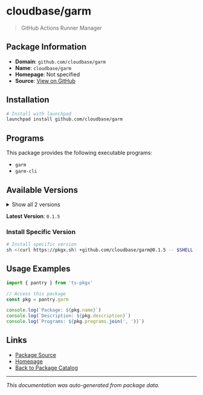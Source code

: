 # cloudbase/garm

> GitHub Actions Runner Manager

## Package Information

- **Domain**: `github.com/cloudbase/garm`
- **Name**: `cloudbase/garm`
- **Homepage**: Not specified
- **Source**: [View on GitHub](https://github.com/pkgxdev/pantry/tree/main/projects/github.com/cloudbase/garm/package.yml)

## Installation

```bash
# Install with launchpad
launchpad install github.com/cloudbase/garm
```

## Programs

This package provides the following executable programs:

- `garm`
- `garm-cli`

## Available Versions

<details>
<summary>Show all 2 versions</summary>

- `0.1.5`, `0.1.4`

</details>

**Latest Version**: `0.1.5`

### Install Specific Version

```bash
# Install specific version
sh <(curl https://pkgx.sh) +github.com/cloudbase/garm@0.1.5 -- $SHELL -i
```

## Usage Examples

```typescript
import { pantry } from 'ts-pkgx'

// Access this package
const pkg = pantry.garm

console.log(`Package: ${pkg.name}`)
console.log(`Description: ${pkg.description}`)
console.log(`Programs: ${pkg.programs.join(', ')}`)
```

## Links

- [Package Source](https://github.com/pkgxdev/pantry/tree/main/projects/github.com/cloudbase/garm/package.yml)
- [Homepage](#)
- [Back to Package Catalog](../../../package-catalog.md)

---

*This documentation was auto-generated from package data.*
